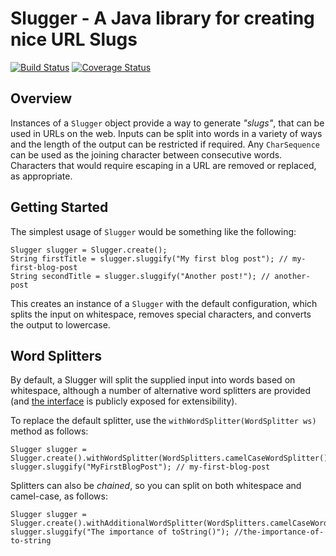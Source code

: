 # Slugger - A Java library for creating nice URL Slugs

[![Build Status](https://travis-ci.org/eddarmitage/Slugger.svg?branch=master)](https://travis-ci.org/eddarmitage/Slugger)
[![Coverage Status](https://coveralls.io/repos/github/eddarmitage/Slugger/badge.svg?branch=master)](https://coveralls.io/github/eddarmitage/Slugger?branch=master)

## Overview
Instances of a `Slugger` object provide a way to generate _"slugs"_, that can
be used in URLs on the web. Inputs can be split into words in a variety of ways
and the length of the output can be restricted if required. Any `CharSequence`
can be used as the joining character between consecutive words. Characters that
would require escaping in a URL are removed or replaced, as appropriate.

## Getting Started
The simplest usage of `Slugger` would be something like the following:

    Slugger slugger = Slugger.create();
    String firstTitle = slugger.sluggify("My first blog post"); // my-first-blog-post
    String secondTitle = slugger.sluggify("Another post!"); // another-post

This creates an instance of a `Slugger` with the default configuration, which
splits the input on whitespace, removes special characters, and converts the
output to lowercase.

## Word Splitters
By default, a Slugger will split the supplied input into words based on
whitespace, although a number of alternative word splitters are provided (and
[the interface][word-splitter] is publicly exposed for extensibility).

To replace the default splitter, use the `withWordSplitter(WordSplitter ws)`
method as follows:

    Slugger slugger = Slugger.create().withWordSplitter(WordSplitters.camelCaseWordSplitter());
    slugger.sluggify("MyFirstBlogPost"); // my-first-blog-post

Splitters can also be _chained_, so you can split on both whitespace and
camel-case, as follows:

    Slugger slugger = Slugger.create().withAdditionalWordSplitter(WordSplitters.camelCaseWordSplitter());
    slugger.sluggify("The importance of toString()"); //the-importance-of-to-string


[word-splitter]: src/main/java/com/eddarmitage/slugger/WordSplitter.java